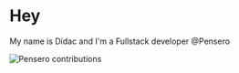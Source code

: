 # Hey

My name is Dídac and I'm a Fullstack developer @Pensero

![Pensero contributions](https://api.microlink.io?url=https%3A%2F%2Fpensero.ai%2Fhall%2F%40didac%40pensero.ai%2F&screenshot=True&embed=screenshot.url&meta=False&element=%23matrix-container)
